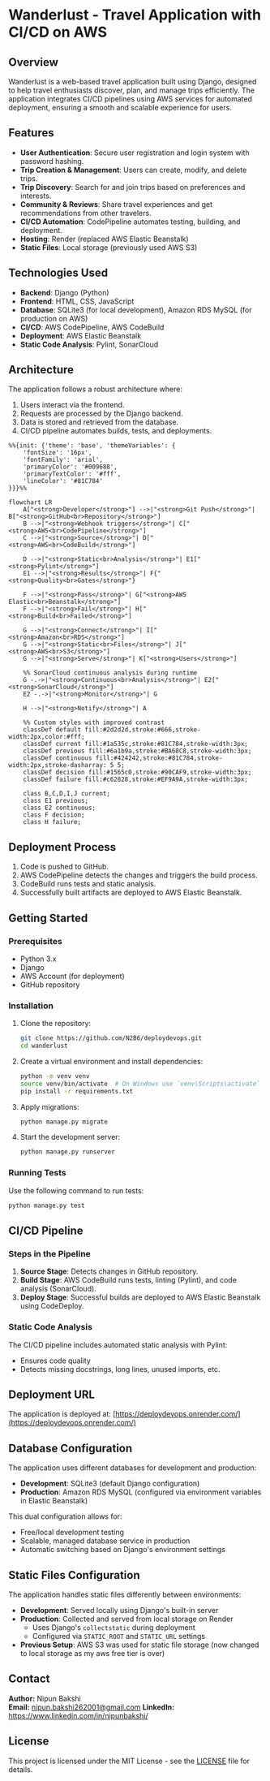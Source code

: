 # Wanderlust - Travel Application with CI/CD on AWS

## Overview
Wanderlust is a web-based travel application built using Django, designed to help travel enthusiasts discover, plan, and manage trips efficiently. The application integrates CI/CD pipelines using AWS services for automated deployment, ensuring a smooth and scalable experience for users.

## Features
- **User Authentication**: Secure user registration and login system with password hashing.
- **Trip Creation & Management**: Users can create, modify, and delete trips.
- **Trip Discovery**: Search for and join trips based on preferences and interests.
- **Community & Reviews**: Share travel experiences and get recommendations from other travelers.
- **CI/CD Automation**: CodePipeline automates testing, building, and deployment.
- **Hosting**: Render (replaced AWS Elastic Beanstalk)
- **Static Files**: Local storage (previously used AWS S3)

## Technologies Used
- **Backend**: Django (Python)
- **Frontend**: HTML, CSS, JavaScript
- **Database**: SQLite3 (for local development), Amazon RDS MySQL (for production on AWS)
- **CI/CD**: AWS CodePipeline, AWS CodeBuild
- **Deployment**: AWS Elastic Beanstalk
- **Static Code Analysis**: Pylint, SonarCloud

## Architecture
The application follows a robust architecture where:
1. Users interact via the frontend.
2. Requests are processed by the Django backend.
3. Data is stored and retrieved from the database.
4. CI/CD pipeline automates builds, tests, and deployments.

```mermaid
%%{init: {'theme': 'base', 'themeVariables': { 
    'fontSize': '16px',
    'fontFamily': 'arial',
    'primaryColor': '#009688',
    'primaryTextColor': '#fff',
    'lineColor': '#81C784'
}}}%%

flowchart LR
    A["<strong>Developer</strong>"] -->|"<strong>Git Push</strong>"| B["<strong>GitHub<br>Repository</strong>"]
    B -->|"<strong>Webhook triggers</strong>"| C["<strong>AWS<br>CodePipeline</strong>"]
    C -->|"<strong>Source</strong>"| D["<strong>AWS<br>CodeBuild</strong>"]
    
    D -->|"<strong>Static<br>Analysis</strong>"| E1["<strong>Pylint</strong>"]
    E1 -->|"<strong>Results</strong>"| F{"<strong>Quality<br>Gates</strong>"}
    
    F -->|"<strong>Pass</strong>"| G["<strong>AWS Elastic<br>Beanstalk</strong>"]
    F -->|"<strong>Fail</strong>"| H["<strong>Build<br>Failed</strong>"]
    
    G -->|"<strong>Connect</strong>"| I["<strong>Amazon<br>RDS</strong>"]
    G -->|"<strong>Static<br>Files</strong>"| J["<strong>AWS<br>S3</strong>"]
    G -->|"<strong>Serve</strong>"| K["<strong>Users</strong>"]
    
    %% SonarCloud continuous analysis during runtime
    G -.->|"<strong>Continuous<br>Analysis</strong>"| E2["<strong>SonarCloud</strong>"]
    E2 -.->|"<strong>Monitor</strong>"| G
    
    H -->|"<strong>Notify</strong>"| A
    
    %% Custom styles with improved contrast
    classDef default fill:#2d2d2d,stroke:#666,stroke-width:2px,color:#fff;
    classDef current fill:#1a535c,stroke:#81C784,stroke-width:3px;
    classDef previous fill:#6a1b9a,stroke:#BA68C8,stroke-width:3px;
    classDef continuous fill:#424242,stroke:#81C784,stroke-width:2px,stroke-dasharray: 5 5;
    classDef decision fill:#1565c0,stroke:#90CAF9,stroke-width:3px;
    classDef failure fill:#c62828,stroke:#EF9A9A,stroke-width:3px;
    
    class B,C,D,I,J current;
    class E1 previous;
    class E2 continuous;
    class F decision;
    class H failure;
```

## Deployment Process
1. Code is pushed to GitHub.
2. AWS CodePipeline detects the changes and triggers the build process.
3. CodeBuild runs tests and static analysis.
4. Successfully built artifacts are deployed to AWS Elastic Beanstalk.

## Getting Started
### Prerequisites
- Python 3.x
- Django
- AWS Account (for deployment)
- GitHub repository

### Installation
1. Clone the repository:
   ```bash
   git clone https://github.com/N2B6/deploydevops.git
   cd wanderlust
   ```
2. Create a virtual environment and install dependencies:
   ```bash
   python -m venv venv
   source venv/bin/activate  # On Windows use `venv\Scripts\activate`
   pip install -r requirements.txt
   ```
3. Apply migrations:
   ```bash
   python manage.py migrate
   ```
4. Start the development server:
   ```bash
   python manage.py runserver
   ```

### Running Tests
Use the following command to run tests:
```bash
python manage.py test
```

## CI/CD Pipeline
### Steps in the Pipeline
1. **Source Stage**: Detects changes in GitHub repository.
2. **Build Stage**: AWS CodeBuild runs tests, linting (Pylint), and code analysis (SonarCloud).
3. **Deploy Stage**: Successful builds are deployed to AWS Elastic Beanstalk using CodeDeploy.

### Static Code Analysis
The CI/CD pipeline includes automated static analysis with Pylint:
- Ensures code quality
- Detects missing docstrings, long lines, unused imports, etc.

## Deployment URL
The application is deployed at:
[https://deploydevops.onrender.com/](https://deploydevops.onrender.com/)

## Database Configuration
The application uses different databases for development and production:
- **Development**: SQLite3 (default Django configuration)
- **Production**: Amazon RDS MySQL (configured via environment variables in Elastic Beanstalk)

This dual configuration allows for:
- Free/local development testing
- Scalable, managed database service in production
- Automatic switching based on Django's environment settings

## Static Files Configuration
The application handles static files differently between environments:
- **Development**: Served locally using Django's built-in server
- **Production**: Collected and served from local storage on Render
  - Uses Django's `collectstatic` during deployment
  - Configured via `STATIC_ROOT` and `STATIC_URL` settings
- **Previous Setup**: AWS S3 was used for static file storage (now changed to local storage as my aws free tier is over)

## Contact
**Author:** Nipun Bakshi  
**Email:** nipun.bakshi262001@gmail.com
**LinkedIn:** https://www.linkedin.com/in/nipunbakshi/

## License
This project is licensed under the MIT License - see the [LICENSE](LICENSE) file for details.

